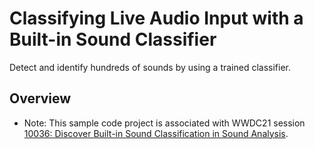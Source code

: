 # Classifying Live Audio Input with a Built-in Sound Classifier

Detect and identify hundreds of sounds by using a trained classifier.




## Overview

- Note: This sample code project is associated with WWDC21 session [10036: Discover Built-in Sound Classification in Sound Analysis](https://developer.apple.com/wwdc21/10036/).
